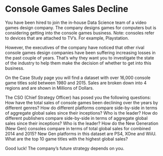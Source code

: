 # Console Games Sales Decline
You have been hired to join the in-house Data Science team of a video games design company. The company designs games for computers but is considering getting into the console games business.
Note: consoles refer to devices that are attached to TV’s. For example, Playstation.

However, the executives of the company have noticed that other rival console games design companies have been suffering increasing losses in the past couple of years. That’s why they want you to investigate the state of the industry to help them make the decision of whether to get into this business.

On the Case Study page you will find a dataset with over 16,000 console game titles sold between 1980 and 2015. Sales are broken down into 4 regions and are shown in Millions of Dollars.

The CSO (Chief Strategy Officer) has posed you the following questions:
How have the total sales of console games been declining over the years by different genres?
How do different platforms compare side-by-side in terms of aggregate global sales since their inceptions? Who is the leader?
How do different publishers compare side-by-side in terms of aggregate global sales since their inceptions? Who is the leader?
How do the New Generation (New Gen) consoles compare in terms of total global sales for combined 2014 and 2015? New Gen platforms in this dataset are PS4, XOne and WiiU.
What are the top 10 game titles with the highest global sales?

Good luck! The company’s future strategy depends on you.
